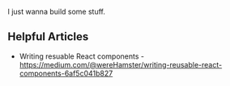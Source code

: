 I just wanna build some stuff.

## Helpful Articles

- Writing resuable React components - https://medium.com/@wereHamster/writing-reusable-react-components-6af5c041b827

